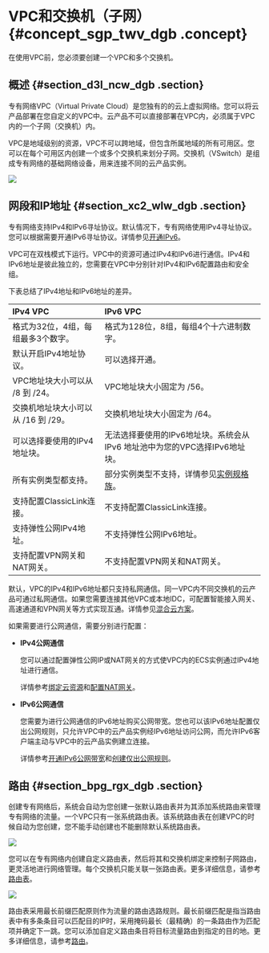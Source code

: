 # VPC和交换机（子网） {#concept_sgp_twv_dgb .concept}

在使用VPC前，您必须要创建一个VPC和多个交换机。

## 概述 {#section_d3l_ncw_dgb .section}

专有网络VPC（Virtual Private Cloud）是您独有的的云上虚拟网络。您可以将云产品部署在您自定义的VPC中。云产品不可以直接部署在VPC内，必须属于VPC内的一个子网（交换机）内。

VPC是地域级别的资源，VPC不可以跨地域，但包含所属地域的所有可用区。您可以在每个可用区内创建一个或多个交换机来划分子网。交换机（VSwitch）是组成专有网络的基础网络设备，用来连接不同的云产品实例。

![](http://static-aliyun-doc.oss-cn-hangzhou.aliyuncs.com/assets/img/80559/154520656834448_zh-CN.png)

## 网段和IP地址 {#section_xc2_wlw_dgb .section}

专有网络支持IPv4和IPv6寻址协议。默认情况下，专有网络使用IPv4寻址协议。您可以根据需要开通IPv6寻址协议。详情参见[开通IPv6](cn.zh-CN/.md#)。

VPC可在双栈模式下运行。VPC中的资源可通过IPv4和IPv6进行通信。IPv4和IPv6地址是彼此独立的，您需要在VPC中分别针对IPv4和IPv6配置路由和安全组。

下表总结了IPv4地址和IPv6地址的差异。

|IPv4 VPC|IPv6 VPC|
|:-------|:-------|
|格式为32位，4组，每组最多3个数字。|格式为128位，8组，每组4个十六进制数字。|
|默认开启IPv4地址协议。|可以选择开通。|
|VPC地址块大小可以从 /8 到 /24。|VPC地址块大小固定为 /56。|
|交换机地址块大小可以从 /16 到 /29。|交换机地址块大小固定为 /64。|
|可以选择要使用的IPv4地址块。|无法选择要使用的IPv6地址块。系统会从IPv6 地址池中为您的VPC选择IPv6地址块。|
|所有实例类型都支持。|部分实例类型不支持，详情参见[实例规格族](../../../../cn.zh-CN/产品简介/实例规格族.md#)。|
|支持配置ClassicLink连接。|不支持配置ClassicLink连接。|
|支持弹性公网IPv4地址。|不支持弹性公网IPv6地址。|
|支持配置VPN网关和NAT网关。|不支持配置VPN网关和NAT网关。|

默认，VPC的IPv4和IPv6地址都只支持私网通信。同一VPC内不同交换机的云产品可通过私网通信。如果您需要连接其他VPC或本地IDC，可配置智能接入网关、高速通道和VPN网关等方式实现互通。详情参见[混合云方案](../../../../cn.zh-CN/混合云方案/混合云方案.md#)。

如果需要进行公网通信，需要分别进行配置：

-   **IPv4公网通信**

    您可以通过配置弹性公网IP或NAT网关的方式使VPC内的ECS实例通过IPv4地址进行通信。

    详情参考[绑定云资源](../../../../cn.zh-CN/用户指南/绑定云资源.md#)和[配置NAT网关](../../../../cn.zh-CN/快速入门/教程概述.md#)。

-   **IPv6公网通信**

    您需要为进行公网通信的IPv6地址购买公网带宽。您也可以该IPv6地址配置仅出公网规则，只允许VPC中的云产品实例经IPv6地址访问公网，而允许IPv6客户端主动与VPC中的云产品实例建立连接。

    详情参考[开通IPv6公网带宽](../../../../cn.zh-CN/用户指南/管理IPv6公网带宽/开通IPv6公网带宽.md#)和[创建仅出公网规则](../../../../cn.zh-CN/用户指南/管理出公网规则/创建仅出公网规则.md#)。


## 路由 {#section_bpg_rgx_dgb .section}

创建专有网络后，系统会自动为您创建一张默认路由表并为其添加系统路由来管理专有网络的流量。一个VPC只有一张系统路由表。该系统路由表在创建VPC的时候自动为您创建，您不能手动创建也不能删除默认系统路由表。

![](http://static-aliyun-doc.oss-cn-hangzhou.aliyuncs.com/assets/img/80559/154520656834508_zh-CN.png)

您可以在专有网络内创建自定义路由表，然后将其和交换机绑定来控制子网路由，更灵活地进行网络管理。每个交换机只能关联一张路由表。更多详细信息，请参考[路由表](cn.zh-CN/用户指南/路由表.md#)。

![](http://static-aliyun-doc.oss-cn-hangzhou.aliyuncs.com/assets/img/80559/154520656834509_zh-CN.png)

路由表采用最长前缀匹配原则作为流量的路由选路规则。最长前缀匹配是指当路由表中有多条条目可以匹配目的IP时，采用掩码最长（最精确）的一条路由作为匹配项并确定下一跳。您可以添加自定义路由条目将目标流量路由到指定的目的地。更多详细信息，请参考[路由](cn.zh-CN/用户指南/路由.md#)。


